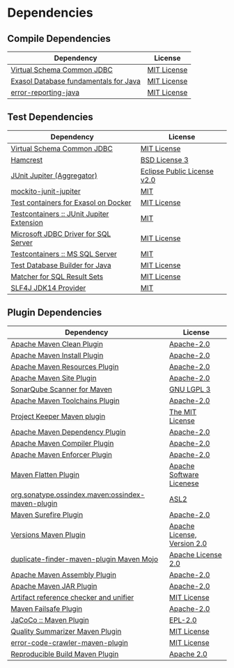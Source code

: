 <!-- @formatter:off -->
# Dependencies

## Compile Dependencies

| Dependency                                 | License          |
| ------------------------------------------ | ---------------- |
| [Virtual Schema Common JDBC][0]            | [MIT License][1] |
| [Exasol Database fundamentals for Java][2] | [MIT License][3] |
| [error-reporting-java][4]                  | [MIT License][5] |

## Test Dependencies

| Dependency                                      | License                          |
| ----------------------------------------------- | -------------------------------- |
| [Virtual Schema Common JDBC][0]                 | [MIT License][1]                 |
| [Hamcrest][6]                                   | [BSD License 3][7]               |
| [JUnit Jupiter (Aggregator)][8]                 | [Eclipse Public License v2.0][9] |
| [mockito-junit-jupiter][10]                     | [MIT][11]                        |
| [Test containers for Exasol on Docker][12]      | [MIT License][13]                |
| [Testcontainers :: JUnit Jupiter Extension][14] | [MIT][15]                        |
| [Microsoft JDBC Driver for SQL Server][16]      | [MIT License][17]                |
| [Testcontainers :: MS SQL Server][14]           | [MIT][15]                        |
| [Test Database Builder for Java][18]            | [MIT License][19]                |
| [Matcher for SQL Result Sets][20]               | [MIT License][21]                |
| [SLF4J JDK14 Provider][22]                      | [MIT][23]                        |

## Plugin Dependencies

| Dependency                                              | License                           |
| ------------------------------------------------------- | --------------------------------- |
| [Apache Maven Clean Plugin][24]                         | [Apache-2.0][25]                  |
| [Apache Maven Install Plugin][26]                       | [Apache-2.0][25]                  |
| [Apache Maven Resources Plugin][27]                     | [Apache-2.0][25]                  |
| [Apache Maven Site Plugin][28]                          | [Apache-2.0][25]                  |
| [SonarQube Scanner for Maven][29]                       | [GNU LGPL 3][30]                  |
| [Apache Maven Toolchains Plugin][31]                    | [Apache-2.0][25]                  |
| [Project Keeper Maven plugin][32]                       | [The MIT License][33]             |
| [Apache Maven Dependency Plugin][34]                    | [Apache-2.0][25]                  |
| [Apache Maven Compiler Plugin][35]                      | [Apache-2.0][25]                  |
| [Apache Maven Enforcer Plugin][36]                      | [Apache-2.0][25]                  |
| [Maven Flatten Plugin][37]                              | [Apache Software Licenese][25]    |
| [org.sonatype.ossindex.maven:ossindex-maven-plugin][38] | [ASL2][39]                        |
| [Maven Surefire Plugin][40]                             | [Apache-2.0][25]                  |
| [Versions Maven Plugin][41]                             | [Apache License, Version 2.0][25] |
| [duplicate-finder-maven-plugin Maven Mojo][42]          | [Apache License 2.0][43]          |
| [Apache Maven Assembly Plugin][44]                      | [Apache-2.0][25]                  |
| [Apache Maven JAR Plugin][45]                           | [Apache-2.0][25]                  |
| [Artifact reference checker and unifier][46]            | [MIT License][47]                 |
| [Maven Failsafe Plugin][48]                             | [Apache-2.0][25]                  |
| [JaCoCo :: Maven Plugin][49]                            | [EPL-2.0][50]                     |
| [Quality Summarizer Maven Plugin][51]                   | [MIT License][52]                 |
| [error-code-crawler-maven-plugin][53]                   | [MIT License][54]                 |
| [Reproducible Build Maven Plugin][55]                   | [Apache 2.0][39]                  |

[0]: https://github.com/exasol/virtual-schema-common-jdbc/
[1]: https://github.com/exasol/virtual-schema-common-jdbc/blob/main/LICENSE
[2]: https://github.com/exasol/db-fundamentals-java/
[3]: https://github.com/exasol/db-fundamentals-java/blob/main/LICENSE
[4]: https://github.com/exasol/error-reporting-java/
[5]: https://github.com/exasol/error-reporting-java/blob/main/LICENSE
[6]: http://hamcrest.org/JavaHamcrest/
[7]: http://opensource.org/licenses/BSD-3-Clause
[8]: https://junit.org/junit5/
[9]: https://www.eclipse.org/legal/epl-v20.html
[10]: https://github.com/mockito/mockito
[11]: https://opensource.org/licenses/MIT
[12]: https://github.com/exasol/exasol-testcontainers/
[13]: https://github.com/exasol/exasol-testcontainers/blob/main/LICENSE
[14]: https://java.testcontainers.org
[15]: http://opensource.org/licenses/MIT
[16]: https://github.com/Microsoft/mssql-jdbc
[17]: http://www.opensource.org/licenses/mit-license.php
[18]: https://github.com/exasol/test-db-builder-java/
[19]: https://github.com/exasol/test-db-builder-java/blob/main/LICENSE
[20]: https://github.com/exasol/hamcrest-resultset-matcher/
[21]: https://github.com/exasol/hamcrest-resultset-matcher/blob/main/LICENSE
[22]: http://www.slf4j.org
[23]: https://opensource.org/license/mit
[24]: https://maven.apache.org/plugins/maven-clean-plugin/
[25]: https://www.apache.org/licenses/LICENSE-2.0.txt
[26]: https://maven.apache.org/plugins/maven-install-plugin/
[27]: https://maven.apache.org/plugins/maven-resources-plugin/
[28]: https://maven.apache.org/plugins/maven-site-plugin/
[29]: http://docs.sonarqube.org/display/PLUG/Plugin+Library/sonar-maven-plugin
[30]: http://www.gnu.org/licenses/lgpl.txt
[31]: https://maven.apache.org/plugins/maven-toolchains-plugin/
[32]: https://github.com/exasol/project-keeper/
[33]: https://github.com/exasol/project-keeper/blob/main/LICENSE
[34]: https://maven.apache.org/plugins/maven-dependency-plugin/
[35]: https://maven.apache.org/plugins/maven-compiler-plugin/
[36]: https://maven.apache.org/enforcer/maven-enforcer-plugin/
[37]: https://www.mojohaus.org/flatten-maven-plugin/
[38]: https://sonatype.github.io/ossindex-maven/maven-plugin/
[39]: http://www.apache.org/licenses/LICENSE-2.0.txt
[40]: https://maven.apache.org/surefire/maven-surefire-plugin/
[41]: https://www.mojohaus.org/versions/versions-maven-plugin/
[42]: https://basepom.github.io/duplicate-finder-maven-plugin
[43]: http://www.apache.org/licenses/LICENSE-2.0.html
[44]: https://maven.apache.org/plugins/maven-assembly-plugin/
[45]: https://maven.apache.org/plugins/maven-jar-plugin/
[46]: https://github.com/exasol/artifact-reference-checker-maven-plugin/
[47]: https://github.com/exasol/artifact-reference-checker-maven-plugin/blob/main/LICENSE
[48]: https://maven.apache.org/surefire/maven-failsafe-plugin/
[49]: https://www.jacoco.org/jacoco/trunk/doc/maven.html
[50]: https://www.eclipse.org/legal/epl-2.0/
[51]: https://github.com/exasol/quality-summarizer-maven-plugin/
[52]: https://github.com/exasol/quality-summarizer-maven-plugin/blob/main/LICENSE
[53]: https://github.com/exasol/error-code-crawler-maven-plugin/
[54]: https://github.com/exasol/error-code-crawler-maven-plugin/blob/main/LICENSE
[55]: http://zlika.github.io/reproducible-build-maven-plugin

